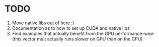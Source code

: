 # TODO
1) Move native libs out of here :)
2) Documentation as to how to set up CUDA and native libs
3) Find examples that actually benefit from the GPU performance-wise (this vector mult actually runs slower on GPU than on the CPU)
